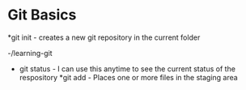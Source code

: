 
# Git Basics

*git init - creates a new git repository in the current folder 

-/learning-git
* git status - I can use this anytime to see the current status of the respository 
*git add - Places one or more files in the staging area
